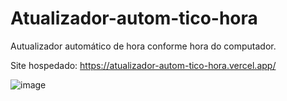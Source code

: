 # Atualizador-autom-tico-hora

Autualizador automático de hora conforme hora do computador.

Site hospedado: https://atualizador-autom-tico-hora.vercel.app/

![image](https://github.com/MatheusNascimento99/Atualizador-autom-tico-hora/assets/139829100/f5602aba-cb5e-4411-a0a4-8b4a9e0629a1)
